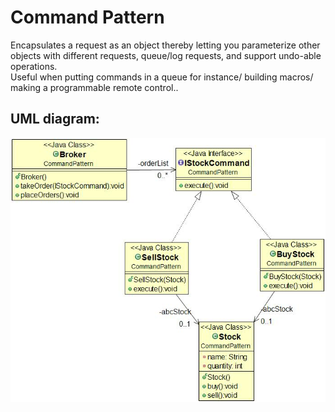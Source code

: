 # Command Pattern

Encapsulates a request as an object thereby letting you parameterize other   
objects with different requests, queue/log requests, and support undo-able operations.  
Useful when putting commands in a queue for instance/ building macros/ making a programmable remote control..

## UML diagram:

![Alt text](CommandUML.jpg?raw=true "Pattern's UML diagram")
